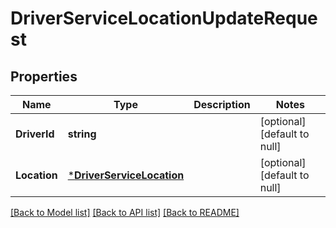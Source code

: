 # DriverServiceLocationUpdateRequest

## Properties
Name | Type | Description | Notes
------------ | ------------- | ------------- | -------------
**DriverId** | **string** |  | [optional] [default to null]
**Location** | [***DriverServiceLocation**](driver_serviceLocation.md) |  | [optional] [default to null]

[[Back to Model list]](../README.md#documentation-for-models) [[Back to API list]](../README.md#documentation-for-api-endpoints) [[Back to README]](../README.md)

